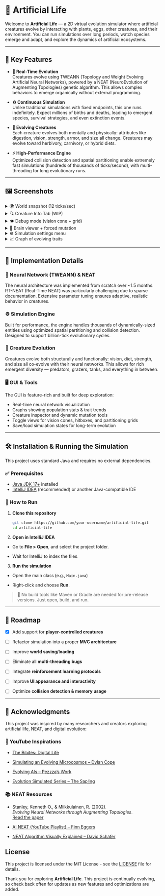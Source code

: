 # 🧬 Artificial Life

Welcome to **Artificial Life** — a 2D virtual evolution simulator where artificial creatures evolve by interacting with plants, eggs, other creatures, and their environment. You can run simulations over long periods, watch species emerge and adapt, and explore the dynamics of artificial ecosystems.

---

## 🌟 Key Features

- **🧠 Real-Time Evolution**  
  Creatures evolve using TWEANN (Topology and Weight Evolving Artificial Neural Networks), powered by a NEAT (NeuroEvolution of Augmenting Topologies) genetic algorithm. This allows complex behaviors to emerge organically without external programming.

- **♻️ Continuous Simulation**  
  Unlike traditional simulations with fixed endpoints, this one runs indefinitely. Expect millions of births and deaths, leading to emergent species, survival strategies, and even extinction events.

- **🦎 Evolving Creatures**  
  Each creature evolves both mentally and physically: attributes like digestion, vision, strength, armor, and size all change. Creatures may evolve toward herbivory, carnivory, or hybrid diets.

- **⚡ High-Performance Engine**  
  Optimized collision detection and spatial partitioning enable extremely fast simulations (hundreds of thousands of ticks/second), with multi-threading for long evolutionary runs.

---

## 🖼️ Screenshots

<details>
  <summary>🌍 World snapshot (12 ticks/sec)</summary>
  <img src="/image3.png" alt="World Snapshot" width="2367">
</details>

<details>
  <summary>🔍 Creature Info Tab (WIP)</summary>
  <img src="/image4.png" alt="Creature Info" width="3068">
</details>

<details>
  <summary>👁️ Debug mode (vision cone + grid)</summary>
  <img src="/image5.png" alt="Debug Mode" width="3071">
</details>

<details>
  <summary>🧬 Brain viewer + forced mutation</summary>
  <img src="/image6.png" alt="Brain Viewer" width="3071">
</details>

<details>
  <summary>⚙️ Simulation settings menu</summary>
  <img src="/image1.png" alt="Settings Panel" width="2368">
</details>

<details>
  <summary>📈 Graph of evolving traits</summary>
  <img src="/image7.png" alt="Statistics Graph" width="3071">
</details>

---

## 🧩 Implementation Details

### 🧠 Neural Network (TWEANN) & NEAT

The neural architecture was implemented from scratch over ~1.5 months. RT-NEAT (Real-Time NEAT) was particularly challenging due to sparse documentation. Extensive parameter tuning ensures adaptive, realistic behavior in creatures.

### ⚙️ Simulation Engine

Built for performance, the engine handles thousands of dynamically-sized entities using optimized spatial partitioning and collision detection. Designed to support billion-tick evolutionary cycles.

### 🧬 Creature Evolution

Creatures evolve both structurally and functionally: vision, diet, strength, and size all co-evolve with their neural networks. This allows for rich emergent diversity — predators, grazers, tanks, and everything in between.

### 🖥️ GUI & Tools

The GUI is feature-rich and built for deep exploration:

- Real-time neural network visualization
- Graphs showing population stats & trait trends
- Creature inspector and dynamic mutation tools
- Toggle views for vision cones, hitboxes, and partitioning grids
- Save/load simulation states for long-term evolution

---

## 🛠 Installation & Running the Simulation

This project uses standard Java and requires no external dependencies.

### ✅ Prerequisites

- [Java JDK 17+](https://adoptium.net/) installed
- [IntelliJ IDEA](https://www.jetbrains.com/idea/) (recommended) or another Java-compatible IDE

### 🚀 How to Run

1. **Clone this repository**

   ```bash
   git clone https://github.com/your-username/artificial-life.git
   cd artificial-life

2. **Open in IntelliJ IDEA**

  * Go to **File > Open**, and select the project folder.

  * Wait for IntelliJ to index the files.

3. **Run the simulation**

  * Open the main class (e.g., `Main.java`)

  * Right-click and choose **Run**.


> 📝 No build tools like Maven or Gradle are needed for pre-release versions. Just open, build, and run.

---

🧭 Roadmap
----------

* [x] Add support for **player-controlled creatures**

* [ ] Refactor simulation into a proper **MVC architecture**

* [ ] Improve **world saving/loading**

* [ ] Eliminate all **multi-threading bugs**

* [ ] Integrate **reinforcement learning protocols**

* [ ] Improve **UI appearance and interactivity**

* [ ] Optimize **collision detection & memory usage**


---

🙏 Acknowledgments
------------------

This project was inspired by many researchers and creators exploring artificial life, NEAT, and digital evolution:

### 🎥 YouTube Inspirations

* [The Bibites: Digital Life](https://www.youtube.com/@TheBibitesDigitalLife)

* [Simulating an Evolving Microcosmos – Dylan Cope](https://youtu.be/fEDqdvKO5Y0?si=MBvfZUhXTDg_klVG)

* [Evolving AIs – Pezzza’s Work](https://youtu.be/qwrp3lB-jkQ?si=Oa_vXSVZQ5LDtpeR)

* [Evolution Simulated Series – The Sapling](https://youtu.be/x7Kc40SryVc)


### 📚 NEAT Resources

* Stanley, Kenneth O., & Miikkulainen, R. (2002).  
  _Evolving Neural Networks through Augmenting Topologies_.  
  [Read the paper](https://nn.cs.utexas.edu/downloads/papers/stanley.ec02.pdf)

* [AI NEAT (YouTube Playlist) – Finn Eggers](https://www.youtube.com/playlist?list=PLgomWLYGNl1fcL0o4exBShNeCC5tc6s9C)

* [NEAT Algorithm Visually Explained – David Schäfer](https://youtu.be/yVtdp1kF0I4)


## License
This project is licensed under the MIT License - see the [LICENSE](LICENSE) file for details.


Thank you for exploring **Artificial Life**. This project is continually evolving, so check back often for updates as new features and optimizations are added.
